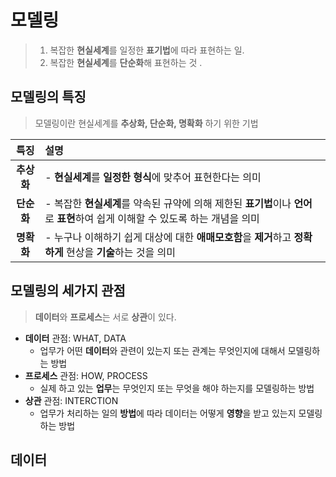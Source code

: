 # 모델링
> 1. 복잡한 **현실세계**를 일정한 **표기법**에 따라 표현하는 일.
> 2. 복잡한 **현실세계**를 **단순화**해 표현하는 것 .

## 모델링의 특징
> 모델링이란 현실세계를 **추상화, 단순화, 명확화** 하기 위한 기법

|    특징    | 설명                                                                                                                            |
|:----------:|:------------------------------------------------------------------------------------------------------------------------------- |
| **추상화** | - **현실세계**를 **일정한 형식**에 맞추어 표현한다는 의미                                                                       |
| **단순화** | - 복잡한 **현실세계**를 약속된 규약에 의해 제한된 **표기법**이나 **언어**로 **표현**하여 쉽게 이해할 수 있도록 하는 개념을 의미 |
| **명확화** | - 누구나 이해하기 쉽게 대상에 대한 **애매모호함**을 **제거**하고 **정확하게** 현상을 **기술**하는 것을 의미                     |

## 모델링의 세가지 관점
> **데이터**와 **프로세스**는 서로 **상관**이 있다.

- **데이터** 관점: WHAT, DATA
	- 업무가 어떤 **데이터**와 관련이 있는지 또는 관계는 무엇인지에 대해서 모델링하는 방법
- **프로세스** 관점: HOW, PROCESS
	- 실제 하고 있는 **업무**는 무엇인지 또는 무엇을 해야 하는지를 모델링하는 방법
- **상관** 관점: INTERCTION
	- 업무가 처리하는 일의 **방법**에 따라 데이터는 어떻게 **영향**을 받고 있는지 모델링하는 방법

## 데이터